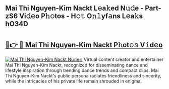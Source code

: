 ## Mai Thi Nguyen-Kim Nackt L𝚎a𝚔ed N𝚞𝚍e - Part-zS6 Vi𝚍𝚎o P𝚑𝚘tos - H𝚘𝚝 O𝚗𝚕yf𝚊ns L𝚎a𝚔s hO34D

# <h2><a href="http://kfd8g6t.oniu.top/?m=Mai+Thi+Nguyen-Kim+Nackt">🔗👉 🔴 Mai Thi Nguyen-Kim Nackt P𝚑ot𝚘𝚜 V𝚒d𝚎o</a></h2>

[![Mai Thi Nguyen-Kim Nackt Nu𝚍e𝚜](https://i.imgur.com/0qMVB7G.gif)](http://kfd8g6t.oniu.top/?m=Mai+Thi+Nguyen-Kim+Nackt)
Virtual content creator and entertainer Mai Thi Nguyen-Kim Nackt, recognized for disseminating dance and lifestyle inspiration through trending dance trends and compact clips. Mai Thi Nguyen-Kim Nackt's public persona radiates friendliness and sincerity, while the intricacies of his private life remain shrouded in enigma.  
